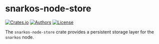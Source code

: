 # snarkos-node-store

[![Crates.io](https://img.shields.io/crates/v/snarkos-node-store.svg?color=neon)](https://crates.io/crates/snarkos-node-store)
[![Authors](https://img.shields.io/badge/authors-Aleo-orange.svg)](https://aleo.org)
[![License](https://img.shields.io/badge/License-GPLv3-blue.svg)](./LICENSE.md)

The `snarkos-node-store` crate provides a persistent storage layer for the `snarkos` node.
